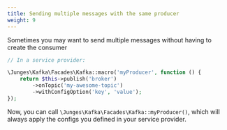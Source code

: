 ```yaml
---
title: Sending multiple messages with the same producer
weight: 9
---
```


Sometimes you may want to send multiple messages without having to create the consumer


```php
// In a service provider:

\Junges\Kafka\Facades\Kafka::macro('myProducer', function () {
    return $this->publish('broker')
        ->onTopic('my-awesome-topic')
        ->withConfigOption('key', 'value');
});
```

Now, you can call `\Junges\Kafka\Facades\Kafka::myProducer()`, which will always apply the configs you defined in your service provider.
